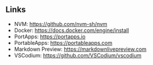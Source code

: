 ## Links

 * NVM: https://github.com/nvm-sh/nvm
 * Docker: https://docs.docker.com/engine/install
 * PortApps: https://portapps.io
 * PortableApps: https://portableapps.com
 * Markdown Preview: https://markdownlivepreview.com
 * VSCodium: https://github.com/VSCodium/vscodium
